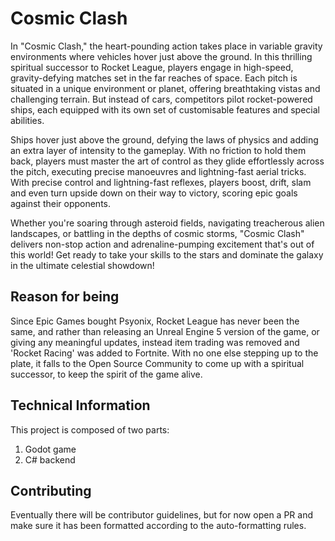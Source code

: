 # Cosmic Clash

In "Cosmic Clash," the heart-pounding action takes place in variable gravity environments where vehicles hover just above the ground. In this thrilling spiritual successor to Rocket League, players engage in high-speed, gravity-defying matches set in the far reaches of space. Each pitch is situated in a unique environment or planet, offering breathtaking vistas and challenging terrain. But instead of cars, competitors pilot rocket-powered ships, each equipped with its own set of customisable features and special abilities.

Ships hover just above the ground, defying the laws of physics and adding an extra layer of intensity to the gameplay. With no friction to hold them back, players must master the art of control as they glide effortlessly across the pitch, executing precise manoeuvres and lightning-fast aerial tricks. With precise control and lightning-fast reflexes, players boost, drift, slam and even turn upside down on their way to victory, scoring epic goals against their opponents. 

Whether you're soaring through asteroid fields, navigating treacherous alien landscapes, or battling in the depths of cosmic storms, "Cosmic Clash" delivers non-stop action and adrenaline-pumping excitement that's out of this world! Get ready to take your skills to the stars and dominate the galaxy in the ultimate celestial showdown!

## Reason for being

Since Epic Games bought Psyonix, Rocket League has never been the same, and rather than releasing an Unreal Engine 5 version of the game, or giving any meaningful updates, instead item trading was removed and 'Rocket Racing' was added to Fortnite. With no one else stepping up to the plate, it falls to the Open Source Community to come up with a spiritual successor, to keep the spirit of the game alive.

## Technical Information

This project is composed of two parts:

1. Godot game
2. C# backend

## Contributing

Eventually there will be contributor guidelines, but for now open a PR and make sure it has been formatted according to the auto-formatting rules.
